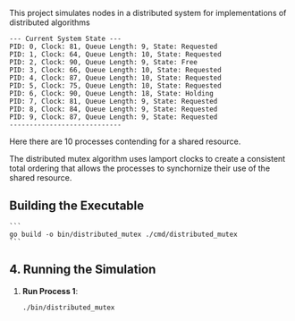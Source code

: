 This project simulates nodes in a distributed system for implementations of distributed algorithms

```
--- Current System State ---
PID: 0, Clock: 81, Queue Length: 9, State: Requested
PID: 1, Clock: 64, Queue Length: 10, State: Requested
PID: 2, Clock: 90, Queue Length: 9, State: Free
PID: 3, Clock: 66, Queue Length: 10, State: Requested
PID: 4, Clock: 87, Queue Length: 10, State: Requested
PID: 5, Clock: 75, Queue Length: 10, State: Requested
PID: 6, Clock: 90, Queue Length: 18, State: Holding
PID: 7, Clock: 81, Queue Length: 9, State: Requested
PID: 8, Clock: 84, Queue Length: 9, State: Requested
PID: 9, Clock: 87, Queue Length: 9, State: Requested
----------------------------
```

Here there are 10 processes contending for a shared resource.

The distributed mutex algorithm uses lamport clocks to create a consistent total ordering that allows the processes to synchornize their use of the shared resource.


## Building the Executable

    ```
    go build -o bin/distributed_mutex ./cmd/distributed_mutex
    ```

## 4. Running the Simulation

1.  **Run Process 1**:
    ```
    ./bin/distributed_mutex
    ```
